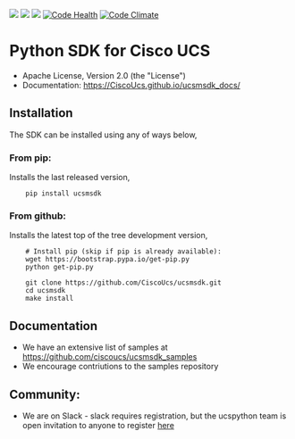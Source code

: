 [![](https://img.shields.io/travis/CiscoUcs/ucsmsdk.svg)](https://travis-ci.org/CiscoUcs/ucsmsdk)
[![](https://ucspython.herokuapp.com/badge.svg)](https://ucspython.herokuapp.com)
[![](https://img.shields.io/pypi/v/ucsmsdk.svg)](https://pypi.python.org/pypi/ucsmsdk)
[![Code Health](https://landscape.io/github/CiscoUcs/ucsmsdk/master/landscape.svg?style=flat)](https://landscape.io/github/CiscoUcs/ucsmsdk/master)
[![Code Climate](https://codeclimate.com/github/CiscoUcs/ucsmsdk/badges/gpa.svg)](https://codeclimate.com/github/CiscoUcs/ucsmsdk)

# Python SDK for Cisco UCS

* Apache License, Version 2.0 (the "License")
* Documentation: https://CiscoUcs.github.io/ucsmsdk_docs/

## Installation

The SDK can be installed using any of ways below,

### From pip:

Installs the last released version,

```
    pip install ucsmsdk
```

### From github:

Installs the latest top of the tree development version,

```
    # Install pip (skip if pip is already available):
    wget https://bootstrap.pypa.io/get-pip.py
    python get-pip.py

    git clone https://github.com/CiscoUcs/ucsmsdk.git
    cd ucsmsdk
    make install
```

## Documentation

* We have an extensive list of samples at https://github.com/ciscoucs/ucsmsdk_samples
* We encourage contriutions to the samples repository


## Community:

* We are on Slack - slack requires registration, but the ucspython team is open invitation to
  anyone to register [here](https://ucspython.herokuapp.com)



